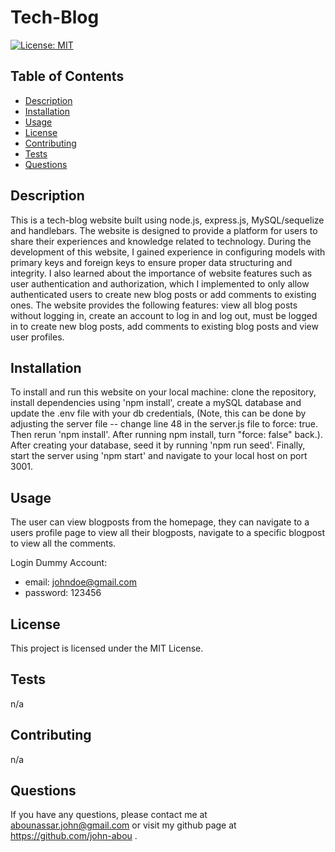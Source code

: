 # Tech-Blog

[![License: MIT](https://img.shields.io/badge/License-MIT-yellow.svg)](https://opensource.org/licenses/MIT)

## Table of Contents
- [Description](#description)
- [Installation](#installation)
- [Usage](#usage)
- [License](#license)
- [Contributing](#contributing)
- [Tests](#tests)
- [Questions](#questions)

## Description
This is a tech-blog website built using node.js, express.js, MySQL/sequelize and handlebars. The website is designed to provide a platform for users to share their experiences and knowledge related to technology. During the development of this website, I gained experience in configuring models with primary keys and foreign keys to ensure proper data structuring and integrity. I also learned about the importance of website features such as user authentication and authorization, which I implemented to only allow authenticated users to create new blog posts or add comments to existing ones. The website provides the following features: view all blog posts without logging in, create an account to log in and log out, must be logged in to create new blog posts, add comments to existing blog posts and view user profiles.

## Installation
To install and run this website on your local machine: clone the repository, install dependencies using 'npm install', create a mySQL database and update the .env file with your db credentials, (Note, this can be done by adjusting the server file -- change line 48 in the server.js file to force: true. Then rerun 'npm install'. After running npm install, turn "force: false" back.). After creating your database, seed it by running 'npm run seed'. Finally, start the server using 'npm start' and navigate to your local host on port 3001.

## Usage
The user can view blogposts from the homepage, they can navigate to a users profile page to view all their blogposts, navigate to a specific blogpost to view all the comments. 

Login Dummy Account:
* email: johndoe@gmail.com
* password: 123456

## License
This project is licensed under the MIT License.

## Tests
n/a

## Contributing
n/a

## Questions
If you have any questions, please contact me at abounassar.john@gmail.com or visit my github page at https://github.com/john-abou .

